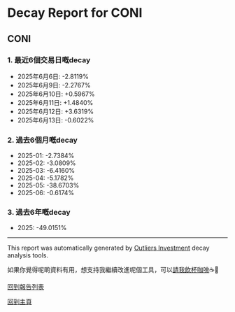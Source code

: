 # Decay Report for CONI

## CONI

### 1. 最近6個交易日嘅decay

- 2025年6月6日: -2.8119%
- 2025年6月9日: -2.2767%
- 2025年6月10日: +0.5967%
- 2025年6月11日: +1.4840%
- 2025年6月12日: +3.6319%
- 2025年6月13日: -0.6022%

### 2. 過去6個月嘅decay

- 2025-01: -2.7384%
- 2025-02: -3.0809%
- 2025-03: -6.4160%
- 2025-04: -5.1782%
- 2025-05: -38.6703%
- 2025-06: -0.6174%

### 3. 過去6年嘅decay

- 2025: -49.0151%

------------------------------
This report was automatically generated by [Outliers Investment](https://outliersecon.github.io/Outliers-Investment/) decay analysis tools.

如果你覺得呢啲資料有用，想支持我繼續改進呢個工具，可以[請我飲杯咖啡](https://buymeacoffee.com/outliersecon)☕🙏

[回到報告列表](https://outliersecon.github.io/Outliers-Investment/reports/reports_public)

[回到主頁](https://outliersecon.github.io/Outliers-Investment/)